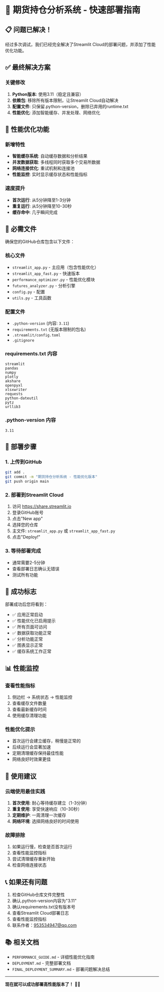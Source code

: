 # 🚀 期货持仓分析系统 - 快速部署指南

## 📋 问题已解决！

经过多次调试，我们已经完全解决了Streamlit Cloud的部署问题，并添加了性能优化功能。

## ✅ 最终解决方案

### 关键修改
1. **Python版本**: 使用3.11（稳定且兼容）
2. **依赖包**: 移除所有版本限制，让Streamlit Cloud自动解决
3. **配置文件**: 只保留.python-version，删除已弃用的runtime.txt
4. **性能优化**: 添加智能缓存、并发处理、网络优化

## 🚀 性能优化功能

### 新增特性
- **智能缓存系统**: 自动缓存数据和分析结果
- **并发数据获取**: 多线程同时获取多个交易所数据
- **网络连接优化**: 重试机制和连接池
- **性能监控**: 实时显示缓存状态和性能指标

### 速度提升
- **首次运行**: 从5分钟降至1-3分钟
- **重复运行**: 从5分钟降至10-30秒
- **缓存命中**: 几乎瞬间完成

## 📁 必需文件

确保您的GitHub仓库包含以下文件：

### 核心文件
- `streamlit_app.py` - 主应用（包含性能优化）
- `streamlit_app_fast.py` - 快速版本
- `performance_optimizer.py` - 性能优化模块
- `futures_analyzer.py` - 分析引擎
- `config.py` - 配置
- `utils.py` - 工具函数

### 配置文件
- `.python-version` (内容: `3.11`)
- `requirements.txt` (无版本限制的包名)
- `.streamlit/config.toml`
- `.gitignore`

### requirements.txt 内容
```
streamlit
pandas
numpy
plotly
akshare
openpyxl
xlsxwriter
requests
python-dateutil
pytz
urllib3
```

### .python-version 内容
```
3.11
```

## 🎯 部署步骤

### 1. 上传到GitHub
```bash
git add .
git commit -m "期货持仓分析系统 - 性能优化版本"
git push origin main
```

### 2. 部署到Streamlit Cloud
1. 访问 https://share.streamlit.io
2. 登录GitHub账号
3. 点击"New app"
4. 选择您的仓库
5. 主文件: `streamlit_app.py` 或 `streamlit_app_fast.py`
6. 点击"Deploy!"

### 3. 等待部署完成
- 通常需要2-5分钟
- 查看部署日志确认无错误
- 测试所有功能

## 🎉 成功标志

部署成功后您将看到：
- ✅ 应用正常启动
- ✅ 性能优化已启用提示
- ✅ 所有页面可访问
- ✅ 数据获取功能正常
- ✅ 分析功能正常
- ✅ 图表显示正常
- ✅ 缓存系统工作正常

## 📊 性能监控

### 查看性能指标
1. 侧边栏 → 系统状态 → 性能监控
2. 查看缓存文件数量
3. 查看最新缓存时间
4. 使用缓存清理功能

### 性能优化提示
- 首次运行会建立缓存，稍慢是正常的
- 后续运行会显著加速
- 定期清理缓存保持最佳性能
- 网络良好时效果更佳

## 🔧 使用建议

### 云端使用最佳实践
1. **首次使用**: 耐心等待缓存建立（1-3分钟）
2. **重复使用**: 享受快速响应（10-30秒）
3. **定期维护**: 一周清理一次缓存
4. **网络环境**: 选择网络良好的时间使用

### 故障排除
1. 如果运行慢，检查是否首次运行
2. 查看性能监控指标
3. 尝试清理缓存重新开始
4. 检查网络连接状态

## 📞 如果还有问题

1. 检查GitHub仓库文件完整性
2. 确认.python-version内容为"3.11"
3. 确认requirements.txt没有版本号
4. 查看Streamlit Cloud部署日志
5. 查看性能监控指标
6. 联系作者：953534947@qq.com

## 📚 相关文档

- `PERFORMANCE_GUIDE.md` - 详细性能优化指南
- `DEPLOYMENT.md` - 完整部署文档
- `FINAL_DEPLOYMENT_SUMMARY.md` - 部署问题解决总结

---

**现在就可以成功部署高性能版本了！** 🚀🎊 